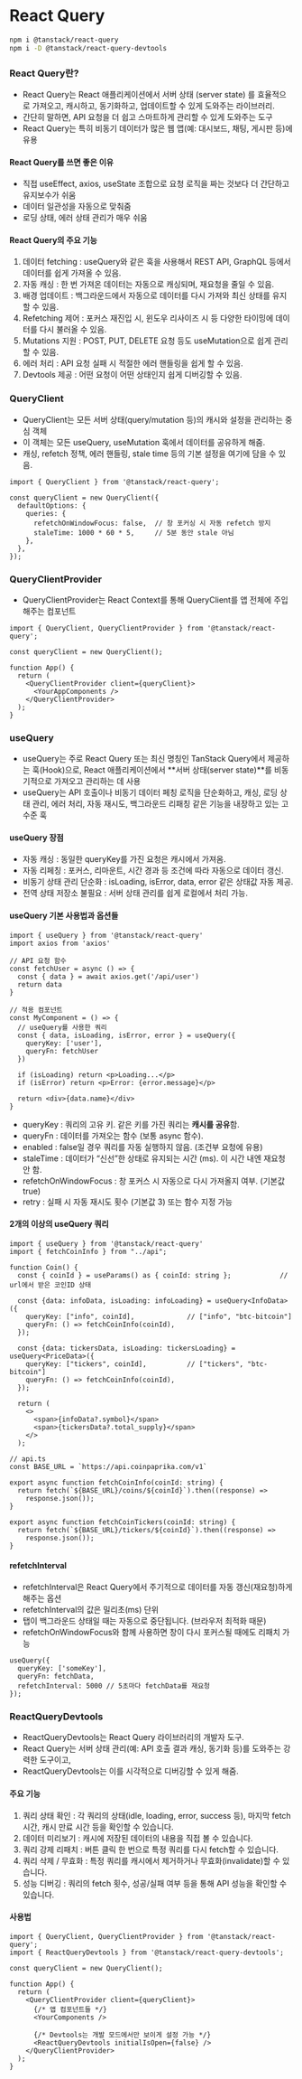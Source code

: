 # React Query

```bash
npm i @tanstack/react-query
npm i -D @tanstack/react-query-devtools
```

### React Query란?
- React Query는 React 애플리케이션에서 서버 상태 (server state) 를 효율적으로 가져오고, 캐시하고, 동기화하고, 업데이트할 수 있게 도와주는 라이브러리. 
- 간단히 말하면, API 요청을 더 쉽고 스마트하게 관리할 수 있게 도와주는 도구
- React Query는 특히 비동기 데이터가 많은 웹 앱(예: 대시보드, 채팅, 게시판 등)에 유용

#### React Query를 쓰면 좋은 이유
- 직접 useEffect, axios, useState 조합으로 요청 로직을 짜는 것보다 더 간단하고 유지보수가 쉬움
- 데이터 일관성을 자동으로 맞춰줌
- 로딩 상태, 에러 상태 관리가 매우 쉬움


#### React Query의 주요 기능
1. 데이터 fetching : useQuery와 같은 훅을 사용해서 REST API, GraphQL 등에서 데이터를 쉽게 가져올 수 있음.
2. 자동 캐싱       : 한 번 가져온 데이터는 자동으로 캐싱되며, 재요청을 줄일 수 있음.
3. 배경 업데이트   : 백그라운드에서 자동으로 데이터를 다시 가져와 최신 상태를 유지할 수 있음.
4. Refetching 제어 : 포커스 재진입 시, 윈도우 리사이즈 시 등 다양한 타이밍에 데이터를 다시 불러올 수 있음.
5. Mutations 지원  : POST, PUT, DELETE 요청 등도 useMutation으로 쉽게 관리할 수 있음.
6. 에러 처리       : API 요청 실패 시 적절한 에러 핸들링을 쉽게 할 수 있음.
7. Devtools 제공   : 어떤 요청이 어떤 상태인지 쉽게 디버깅할 수 있음. 


### QueryClient
- QueryClient는 모든 서버 상태(query/mutation 등)의 캐시와 설정을 관리하는 중심 객체
- 이 객체는 모든 useQuery, useMutation 훅에서 데이터를 공유하게 해줌.
- 캐싱, refetch 정책, 에러 핸들링, stale time 등의 기본 설정을 여기에 담을 수 있음.
```tsx
import { QueryClient } from '@tanstack/react-query';

const queryClient = new QueryClient({
  defaultOptions: {
    queries: {
      refetchOnWindowFocus: false,  // 창 포커싱 시 자동 refetch 방지
      staleTime: 1000 * 60 * 5,     // 5분 동안 stale 아님
    },
  },
});
```

### QueryClientProvider
- QueryClientProvider는 React Context를 통해 QueryClient를 앱 전체에 주입해주는 컴포넌트
```tsx
import { QueryClient, QueryClientProvider } from '@tanstack/react-query';

const queryClient = new QueryClient();

function App() {
  return (
    <QueryClientProvider client={queryClient}>
      <YourAppComponents />
    </QueryClientProvider>
  );
}
```

### useQuery
- useQuery는 주로 React Query 또는 최신 명칭인 TanStack Query에서 제공하는 훅(Hook)으로, React 애플리케이션에서 **서버 상태(server state)**를 비동기적으로 가져오고 관리하는 데 사용
- useQuery는 API 호출이나 비동기 데이터 페칭 로직을 단순화하고, 캐싱, 로딩 상태 관리, 에러 처리, 자동 재시도, 백그라운드 리패칭 같은 기능을 내장하고 있는 고수준 훅

#### useQuery 장점
- 자동 캐싱               : 동일한 queryKey를 가진 요청은 캐시에서 가져옴.
- 자동 리페칭             : 포커스, 리마운트, 시간 경과 등 조건에 따라 자동으로 데이터 갱신.
- 비동기 상태 관리 단순화 : isLoading, isError, data, error 같은 상태값 자동 제공.
- 전역 상태 저장소 불필요 : 서버 상태 관리를 쉽게 로컬에서 처리 가능.

#### useQuery 기본 사용법과 옵션들
```tsx
import { useQuery } from '@tanstack/react-query'
import axios from 'axios'

// API 요청 함수
const fetchUser = async () => {
  const { data } = await axios.get('/api/user')
  return data
}

// 적용 컴포넌트
const MyComponent = () => {
  // useQuery를 사용한 쿼리
  const { data, isLoading, isError, error } = useQuery({
    queryKey: ['user'],
    queryFn: fetchUser
  })

  if (isLoading) return <p>Loading...</p>
  if (isError) return <p>Error: {error.message}</p>

  return <div>{data.name}</div>
}
```
- queryKey             : 쿼리의 고유 키. 같은 키를 가진 쿼리는 **캐시를 공유**함.
- queryFn              : 데이터를 가져오는 함수 (보통 async 함수).
- enabled              : false일 경우 쿼리를 자동 실행하지 않음. (조건부 요청에 유용)
- staleTime            : 데이터가 “신선”한 상태로 유지되는 시간 (ms). 이 시간 내엔 재요청 안 함.
- refetchOnWindowFocus : 창 포커스 시 자동으로 다시 가져올지 여부. (기본값 true)
- retry                : 실패 시 자동 재시도 횟수 (기본값 3) 또는 함수 지정 가능

#### 2개의 이상의 useQuery 쿼리  
```tsx
import { useQuery } from '@tanstack/react-query'
import { fetchCoinInfo } from "../api";

function Coin() {
  const { coinId } = useParams() as { coinId: string };            // url에서 받은 코인ID 상태

  const {data: infoData, isLoading: infoLoading} = useQuery<InfoData>({
    queryKey: ["info", coinId],             // ["info", "btc-bitcoin"] 
    queryFn: () => fetchCoinInfo(coinId),
  });

  const {data: tickersData, isLoading: tickersLoading} = useQuery<PriceData>({
    queryKey: ["tickers", coinId],          // ["tickers", "btc-bitcoin"]
    queryFn: () => fetchCoinInfo(coinId),
  });

  return (
    <>
      <span>{infoData?.symbol}</span>
      <span>{tickersData?.total_supply}</span>
    </>
  );
```
```tsx
// api.ts
const BASE_URL = `https://api.coinpaprika.com/v1`

export async function fetchCoinInfo(coinId: string) {
  return fetch(`${BASE_URL}/coins/${coinId}`).then((response) =>
    response.json());
}

export async function fetchCoinTickers(coinId: string) {
  return fetch(`${BASE_URL}/tickers/${coinId}`).then((response) =>
    response.json());
}
```

#### refetchInterval
- refetchInterval은 React Query에서 주기적으로 데이터를 자동 갱신(재요청)하게 해주는 옵션
- refetchInterval의 값은 밀리초(ms) 단위
- 탭이 백그라운드 상태일 때는 자동으로 중단됩니다. (브라우저 최적화 때문)
- refetchOnWindowFocus와 함께 사용하면 창이 다시 포커스될 때에도 리패치 가능
```tsx
useQuery({
  queryKey: ['someKey'],
  queryFn: fetchData,
  refetchInterval: 5000 // 5초마다 fetchData를 재요청
});
```

### ReactQueryDevtools
- ReactQueryDevtools는 React Query 라이브러리의 개발자 도구. 
- React Query는 서버 상태 관리(예: API 호출 결과 캐싱, 동기화 등)를 도와주는 강력한 도구이고, 
- ReactQueryDevtools는 이를 시각적으로 디버깅할 수 있게 해줌.

#### 주요 기능
1. 쿼리 상태 확인     : 각 쿼리의 상태(idle, loading, error, success 등), 마지막 fetch 시간, 캐시 만료 시간 등을 확인할 수 있습니다.
2. 데이터 미리보기    : 캐시에 저장된 데이터의 내용을 직접 볼 수 있습니다.
3. 쿼리 강제 리패치   : 버튼 클릭 한 번으로 특정 쿼리를 다시 fetch할 수 있습니다.
4. 쿼리 삭제 / 무효화 : 특정 쿼리를 캐시에서 제거하거나 무효화(invalidate)할 수 있습니다.
5. 성능 디버깅        : 쿼리의 fetch 횟수, 성공/실패 여부 등을 통해 API 성능을 확인할 수 있습니다.

#### 사용법
```tsx
import { QueryClient, QueryClientProvider } from '@tanstack/react-query';
import { ReactQueryDevtools } from '@tanstack/react-query-devtools';

const queryClient = new QueryClient();

function App() {
  return (
    <QueryClientProvider client={queryClient}>
      {/* 앱 컴포넌트들 */}
      <YourComponents />

      {/* Devtools는 개발 모드에서만 보이게 설정 가능 */}
      <ReactQueryDevtools initialIsOpen={false} />
    </QueryClientProvider>
  );
}
```
